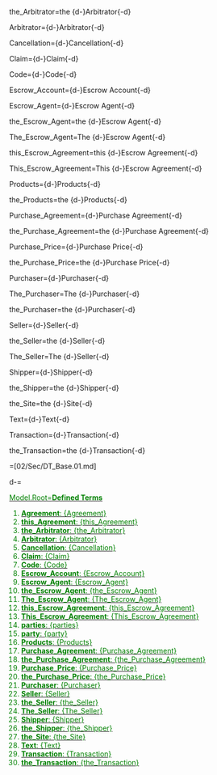 the_Arbitrator=the {d-}Arbitrator{-d}

Arbitrator={d-}Arbitrator{-d}

Cancellation={d-}Cancellation{-d}

Claim={d-}Claim{-d}

Code={d-}Code{-d}

Escrow_Account={d-}Escrow Account{-d}

Escrow_Agent={d-}Escrow Agent{-d}

the_Escrow_Agent=the {d-}Escrow Agent{-d}

The_Escrow_Agent=The {d-}Escrow Agent{-d}

this_Escrow_Agreement=this {d-}Escrow Agreement{-d}

This_Escrow_Agreement=This {d-}Escrow Agreement{-d}

Products={d-}Products{-d}

the_Products=the {d-}Products{-d}

Purchase_Agreement={d-}Purchase Agreement{-d}

the_Purchase_Agreement=the {d-}Purchase Agreement{-d}

Purchase_Price={d-}Purchase Price{-d}

the_Purchase_Price=the {d-}Purchase Price{-d}

Purchaser={d-}Purchaser{-d}

The_Purchaser=The {d-}Purchaser{-d}

the_Purchaser=the {d-}Purchaser{-d}

Seller={d-}Seller{-d}

the_Seller=the {d-}Seller{-d}

The_Seller=The {d-}Seller{-d}

Shipper={d-}Shipper{-d}

the_Shipper=the {d-}Shipper{-d}

the_Site=the {d-}Site{-d}

Text={d-}Text{-d}

Transaction={d-}Transaction{-d}

the_Transaction=the {d-}Transaction{-d}

=[02/Sec/DT_Base.01.md]

d-=<a href="https://github.com/CommonAccord/Org/blob/master/Doc/02/Sec/Escrow_DT.01.md"><font color="green">

Model.Root=<b>Defined Terms</b><ol><li><b>Agreement</b>: {Agreement}<li><b>this_Agreement</b>: {this_Agreement}<li><b>the_Arbitrator</b>: {the_Arbitrator}<li><b>Arbitrator</b>: {Arbitrator}<li><b>Cancellation</b>: {Cancellation}<li><b>Claim</b>: {Claim}<li><b>Code</b>: {Code}<li><b>Escrow_Account</b>: {Escrow_Account}<li><b>Escrow_Agent</b>: {Escrow_Agent}<li><b>the_Escrow_Agent</b>: {the_Escrow_Agent}<li><b>The_Escrow_Agent</b>: {The_Escrow_Agent}<li><b>this_Escrow_Agreement</b>: {this_Escrow_Agreement}<li><b>This_Escrow_Agreement</b>: {This_Escrow_Agreement}<li><b>parties</b>: {parties}<li><b>party</b>: {party}<li><b>Products</b>: {Products}<li><b>Purchase_Agreement</b>: {Purchase_Agreement}<li><b>the_Purchase_Agreement</b>: {the_Purchase_Agreement}<li><b>Purchase_Price</b>: {Purchase_Price}<li><b>the_Purchase_Price</b>: {the_Purchase_Price}<li><b>Purchaser</b>: {Purchaser}<li><b>Seller</b>: {Seller}<li><b>the_Seller</b>: {the_Seller}<li><b>The_Seller</b>: {The_Seller}<li><b>Shipper</b>: {Shipper}<li><b>the_Shipper</b>: {the_Shipper}<li><b>the_Site</b>: {the_Site}<li><b>Text</b>: {Text}<li><b>Transaction</b>: {Transaction}<li><b>the_Transaction</b>: {the_Transaction}</ol>